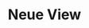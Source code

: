 ---
layout: ../../layouts/MarkdownPostLayout.astro
title: Neue View
monochrome: false
camera: x100v 
sensor: xtrans4
film_sim: Velvia
dynamic_range: DR400
color_chrome: off
color_chromeFXblue: off
grain:
 effect: off
white_balance: 
 preset: auto
highlights: 0
shadows: +1
color: 0
sharpness: +1
noise_reduction: -4
clarity: +2
chef: JayRegular
source:
 link:
  type: youtube
  url: https://youtu.be/tjn7lZCMhFA
---